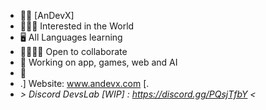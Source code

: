 - 👊🏾 [AnDevX]
- 🧑🏾‍💻 Interested in the World
- 🖥 All Languages learning
- 🫱🏾‍🫲🏻 Open to collaborate
- 🤖 Working on app, games, web and AI
- 🫥 
- .] Website: www.andevx.com [.
- _> Discord DevsLab [WIP] : https://discord.gg/PQsjTfbY <_


<!---
AnDevX/AnDevX is a ✨ special ✨ repository because its `README.md` (this file) appears on your GitHub profile.
You can click the Preview link to take a look at your changes.
--->
